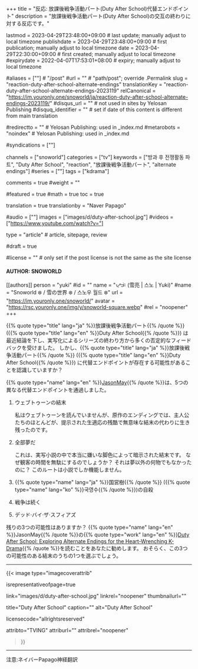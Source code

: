 +++
title = "反応: 放課後戦争活動パート(Duty After School)代替エンドポイント"
description = "放課後戦争活動パート(Duty After School)の交互の終わりに対する反応です。"

lastmod = 2023-04-29T23:48:00+09:00                 # last update; manually adjust to local timezone
publishdate = 2023-04-29T23:48:00+09:00             # first publication; manually adjust to local timezone
date = 2023-04-29T22:30:00+09:00                    # first created; manually adjust to local timezone
#expirydate = 2022-04-07T17:53:01+08:00              # expiry; manually adjust to local timezone

#aliases = [""]                                        # "/post"
#url = ""                                              # "path/post"; override .Permalink
slug = "reaction-duty-after-school-alternate-endings"
translationKey = "reaction-duty-after-school-alternate-endings-2023119"
relCanonical = "https://im.youronly.one/snoworld/ja/reaction-duty-after-school-alternate-endings-2023119/"
#disqus_url = ""                                       # not used in sites by Yelosan Publishing
#disquq_identifier = ""                                # set if date of this content is different from main translation

#redirectto = ""                                       # Yelosan Publishing: used in _index.md
#metarobots = "noindex"                                # Yelosan Publishing: used in _index.md

#syndications = [""]

channels = ["snoworld"]
categories = ["tv"]
keywords = ["방과 후 전쟁활동 파트", "Duty After School", "reaction", "放課後戦争活動パート", "alternate endings"]
#series = [""]
tags = ["kdrama"]

comments = true
#weight = ""

#featured = true
#math = true
toc = true

translation = true
translationby = "Naver Papago"

#audio = [""]
images = ["images/d/duty-after-school.jpg"]
#videos = ["https://www.youtube.com/watch?v="]

type = "article"                                             # article, sitepage, review

#draft = true

#license = ""                                          # only set if the post license is not the same as the site license

#### AUTHOR: SNOWORLD ####
[[authors]]
  person = "yuki"
  #id = ""
  name = "ᜌᜓᜃᜒ (雪亮 | 스노 | Yuki)"
  #name = "Snoworld ❄️ / 雪の世界 ❄️ / 스노우 월드 ❄️"
  url = "https://im.youronly.one/snoworld/"
  avatar = "https://rsc.youronly.one/img/y/snoworld-square.webp"
  #rel = "noopener"
+++

{{% quote type="title" lang="ja" %}}放課後戦争活動パート{{% /quote %}} ({{% quote type="title" lang="en" %}}Duty After School{{% /quote %}}) は最近結論を下し、実写化によるシリーズの終わり方から多くの否定的なフィードバックを受けました。 しかし、{{% quote type="title" lang="ja" %}}放課後戦争活動パート{{% /quote %}} ({{% quote type="title" lang="en" %}}Duty After School{{% /quote %}}) に代替エンドポイントが存在する可能性があることを認識していますか？

<!--more-->

{{% quote type="name" lang="en" %}}[JasonMay](https://www.moving-stories.net/author/jasonmay/){{% /quote %}}は、5つの異なる代替エンドポイントを通過しました。

1. ウェブトゥーンの結末

    私はウェブトゥーンを読んでいませんが、原作のエンディングでは、主人公たちのほとんどが、提示された生適応の残酷で無意味な結末の代わりに生き残ったのです。

1. 全部夢だ

    これは、実写小説の中で本当に嫌いな脚色によって暗示された結末です。 なぜ観客の時間を無駄にするのでしょうか？ それは夢以外の何物でもなかったのに？ このルートは小説でしか機能しません。

1. {{% quote type="name" lang="ja" %}}国営樹{{% /quote %}} ({{% quote type="name" lang="ko" %}}국영수{{% /quote %}})の自殺
1. 戦争は続く
1. デッド·バイ·ザ·スフィアズ

残りの3つの可能性はありますか？ {{% quote type="name" lang="en" %}}JasonMay{{% /quote %}}の{{% quote type="work" lang="en" %}}[Duty After School: Exploring Alternate Endings for the Heart-Wrenching K-Drama](https://www.moving-stories.net/duty-after-school-exploring-alternate-endings-for-the-heart-wrenching-k-drama/){{% /quote %}}を読むことをあなたに勧めします。 おそらく、この3つの可能性のある結末のうちの1つを選ぶでしょう。

---

{{< image
  type="imagecoverattrib"

  isrepresentativeofpage=true

  link="images/d/duty-after-school.jpg"
  linkrel="noopener"
  thumbnailurl=""

  title="Duty After School"
  caption=""
  alt="Duty After School"

  licensecode="allrightsreserved"

  attribto="TVING"
  attriburl=""
  attribrel="noopener"
>}}

---

注意:ネイバーPapago神経翻訳
